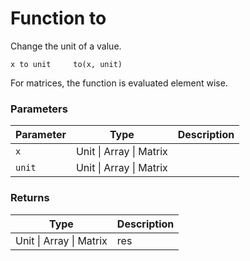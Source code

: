 # Function to

Change the unit of a value.

    x to unit     to(x, unit)

For matrices, the function is evaluated element wise.


### Parameters

Parameter | Type | Description
--------- | ---- | -----------
`x` | Unit &#124; Array &#124; Matrix | 
`unit` | Unit &#124; Array &#124; Matrix | 

### Returns

Type | Description
---- | -----------
Unit &#124; Array &#124; Matrix | res




<!-- Note: This file is automatically generated from source code comments. Changes made in this file will be overridden. -->
